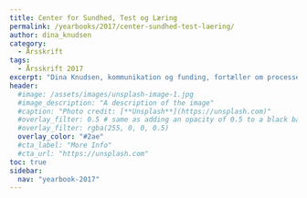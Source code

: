 ```yaml
---
title: Center for Sundhed, Test og Læring
permalink: /yearbooks/2017/center-sundhed-test-laering/
author: dina_knudsen
category:
  - Årsskrift
tags:
  - Årsskrift 2017
excerpt: "Dina Knudsen, kommunikation og funding, fortæller om processen med at få etableret Center for Sundhed, Test og Læring - og hvordan vi bruger funding mere strategisk til at sikre faciliteterne på skolen."
header:
  #image: /assets/images/unsplash-image-1.jpg
  #image_description: "A description of the image"
  #caption: "Photo credit: [**Unsplash**](https://unsplash.com)"
  #overlay_filter: 0.5 # same as adding an opacity of 0.5 to a black background
  #overlay_filter: rgba(255, 0, 0, 0.5)
  overlay_color: "#2ae"
  #cta_label: "More Info"
  #cta_url: "https://unsplash.com"
toc: true
sidebar:
  nav: "yearbook-2017"
---
```

